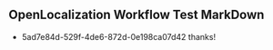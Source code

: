 ## OpenLocalization Workflow Test MarkDown
* 5ad7e84d-529f-4de6-872d-0e198ca07d42 thanks!

<!--HONumber=Jul16_HO2-->


